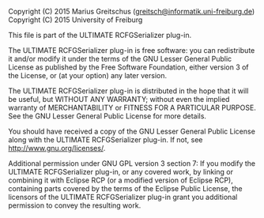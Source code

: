 Copyright (C) 2015 Marius Greitschus (greitsch@informatik.uni-freiburg.de)
Copyright (C) 2015 University of Freiburg

This file is part of the ULTIMATE RCFGSerializer plug-in.

The ULTIMATE RCFGSerializer plug-in is free software: you can redistribute it and/or modify
it under the terms of the GNU Lesser General Public License as published
by the Free Software Foundation, either version 3 of the License, or
(at your option) any later version.

The ULTIMATE RCFGSerializer plug-in is distributed in the hope that it will be useful,
but WITHOUT ANY WARRANTY; without even the implied warranty of
MERCHANTABILITY or FITNESS FOR A PARTICULAR PURPOSE.  See the
GNU Lesser General Public License for more details.

You should have received a copy of the GNU Lesser General Public License
along with the ULTIMATE RCFGSerializer plug-in. If not, see <http://www.gnu.org/licenses/>.

Additional permission under GNU GPL version 3 section 7:
If you modify the ULTIMATE RCFGSerializer plug-in, or any covered work, by linking
or combining it with Eclipse RCP (or a modified version of Eclipse RCP), 
containing parts covered by the terms of the Eclipse Public License, the 
licensors of the ULTIMATE RCFGSerializer plug-in grant you additional permission 
to convey the resulting work.
